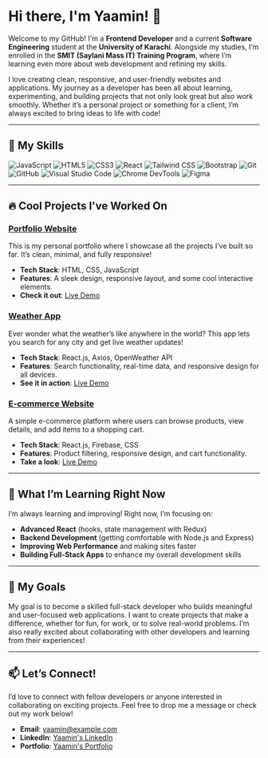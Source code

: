 # Hi there, I'm Yaamin! 👋

Welcome to my GitHub! I'm a **Frontend Developer** and a current **Software Engineering** student at the **University of Karachi**. Alongside my studies, I’m enrolled in the **SMIT (Saylani Mass IT) Training Program**, where I’m learning even more about web development and refining my skills. 

I love creating clean, responsive, and user-friendly websites and applications. My journey as a developer has been all about learning, experimenting, and building projects that not only look great but also work smoothly. Whether it’s a personal project or something for a client, I’m always excited to bring ideas to life with code!

---

## 🚀 My Skills

<p align="left">
  <img src="https://img.shields.io/badge/JavaScript-F7DF1E?style=for-the-badge&logo=javascript&logoColor=black" alt="JavaScript"/>
  <img src="https://img.shields.io/badge/HTML5-E34F26?style=for-the-badge&logo=html5&logoColor=white" alt="HTML5"/>
  <img src="https://img.shields.io/badge/CSS3-1572B6?style=for-the-badge&logo=css3&logoColor=white" alt="CSS3"/>
  <img src="https://img.shields.io/badge/React-61DAFB?style=for-the-badge&logo=react&logoColor=black" alt="React"/>
  <img src="https://img.shields.io/badge/Tailwind_CSS-38B2AC?style=for-the-badge&logo=tailwind-css&logoColor=white" alt="Tailwind CSS"/>
  <img src="https://img.shields.io/badge/Bootstrap-7952B3?style=for-the-badge&logo=bootstrap&logoColor=white" alt="Bootstrap"/>
  <img src="https://img.shields.io/badge/Git-F05032?style=for-the-badge&logo=git&logoColor=white" alt="Git"/>
  <img src="https://img.shields.io/badge/GitHub-181717?style=for-the-badge&logo=github&logoColor=white" alt="GitHub"/>
  <img src="https://img.shields.io/badge/VS_Code-0078D4?style=for-the-badge&logo=visual-studio-code&logoColor=white" alt="Visual Studio Code"/>
  <img src="https://img.shields.io/badge/Chrome_DevTools-4285F4?style=for-the-badge&logo=google-chrome&logoColor=white" alt="Chrome DevTools"/>
  <img src="https://img.shields.io/badge/Figma-F24E1E?style=for-the-badge&logo=figma&logoColor=white" alt="Figma"/>
</p>

---

## 🔥 Cool Projects I've Worked On

### [Portfolio Website](https://github.com/yaamin/portfolio)
This is my personal portfolio where I showcase all the projects I’ve built so far. It’s clean, minimal, and fully responsive!

- **Tech Stack**: HTML, CSS, JavaScript
- **Features**: A sleek design, responsive layout, and some cool interactive elements.
- **Check it out**: [Live Demo](#)

### [Weather App](https://github.com/yaamin/weather-app)
Ever wonder what the weather’s like anywhere in the world? This app lets you search for any city and get live weather updates!

- **Tech Stack**: React.js, Axios, OpenWeather API
- **Features**: Search functionality, real-time data, and responsive design for all devices.
- **See it in action**: [Live Demo](#)

### [E-commerce Website](https://github.com/yaamin/ecommerce-website)
A simple e-commerce platform where users can browse products, view details, and add items to a shopping cart.

- **Tech Stack**: React.js, Firebase, CSS
- **Features**: Product filtering, responsive design, and cart functionality.
- **Take a look**: [Live Demo](#)

---

## 🌱 What I’m Learning Right Now

I’m always learning and improving! Right now, I’m focusing on:
- **Advanced React** (hooks, state management with Redux)
- **Backend Development** (getting comfortable with Node.js and Express)
- **Improving Web Performance** and making sites faster
- **Building Full-Stack Apps** to enhance my overall development skills

---

## 🎯 My Goals

My goal is to become a skilled full-stack developer who builds meaningful and user-focused web applications. I want to create projects that make a difference, whether for fun, for work, or to solve real-world problems. I’m also really excited about collaborating with other developers and learning from their experiences!

---

## 📫 Let’s Connect!

I’d love to connect with fellow developers or anyone interested in collaborating on exciting projects. Feel free to drop me a message or check out my work below!

- **Email**: yaamin@example.com
- **LinkedIn**: [Yaamin's LinkedIn](https://linkedin.com/in/yaamin)
- **Portfolio**: [Yaamin's Portfolio](https://yaamin-portfolio.com)
